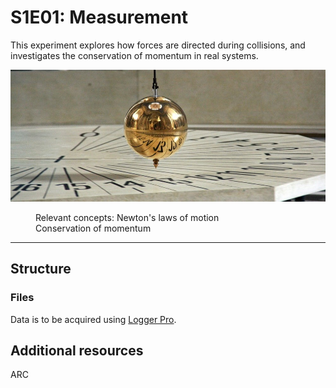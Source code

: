 # S1E01: Measurement

This experiment explores how forces are directed during collisions, and investigates the conservation of momentum in real systems.

![](s1e01/header.jpg)

<figure markdown>
<i class="fas fa-microscope fa-5x"></i>
<figcaption>Relevant concepts:
    Newton's laws of motion <br>
    Conservation of momentum
</figcaption>
</figure>

---

## Structure

### Files

Data is to be acquired using [Logger Pro](../../reference/software/#logger-pro).

## Additional resources

ARC
